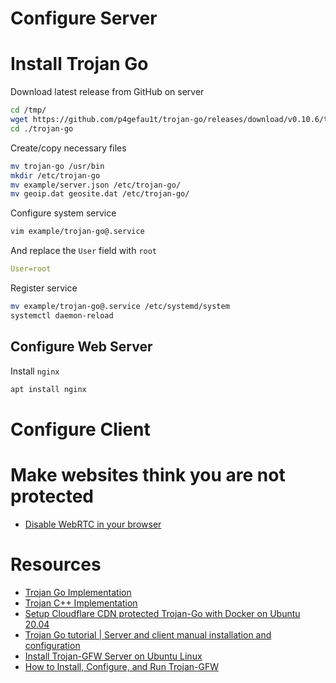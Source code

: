 # Configure Server
# Install Trojan Go
Download latest release from GitHub on server
```sh
cd /tmp/
wget https://github.com/p4gefau1t/trojan-go/releases/download/v0.10.6/trojan-go-linux-amd64.zip
cd ./trojan-go
```
Create/copy necessary files
```sh
mv trojan-go /usr/bin
mkdir /etc/trojan-go
mv example/server.json /etc/trojan-go/
mv geoip.dat geosite.dat /etc/trojan-go/
```
Configure system service
```sh
vim example/trojan-go@.service
```
And replace the `User` field with `root`
```yaml
User=root
```
Register service
```sh
mv example/trojan-go@.service /etc/systemd/system
systemctl daemon-reload
```
## Configure Web Server
Install `nginx`
```sh
apt install nginx
```
# Configure Client

# Make websites think you are not protected


- [Disable WebRTC in your browser](https://github.com/K3V1991/How-to-disable-WebRTC-in-Chrome-Firefox-Safari-Opera-and-Edge)

# Resources
- [Trojan Go Implementation](https://github.com/p4gefau1t/trojan-go)
- [Trojan C++ Implementation](https://github.com/trojan-gfw/trojan)
- [Setup Cloudflare CDN protected Trojan-Go with Docker on Ubuntu 20.04](https://thematrix.dev/setup-cloudflare-cdn-protected-trojan-go-using-docker-on-ubuntu-20-04/)
- [Trojan Go tutorial | Server and client manual installation and configuration](https://youtu.be/Ymlc_Pjhm8s?si=FTTopRv8TO1K_Z7g)
- [Install Trojan-GFW Server on Ubuntu Linux](https://sedap.github.io/install-trojan-gfw-on-ubuntu.html)
- [How to Install, Configure, and Run Trojan-GFW](https://oilandfish.net/posts/trojan-gfw.html)